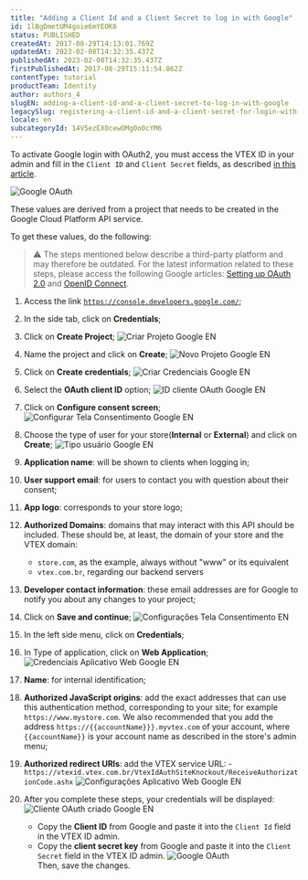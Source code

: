 ```yaml
---
title: "Adding a Client Id and a Client Secret to log in with Google"
id: 1lBgDmetUM4goie6mYEOK6
status: PUBLISHED
createdAt: 2017-08-29T14:13:01.769Z
updatedAt: 2023-02-08T14:32:35.437Z
publishedAt: 2023-02-08T14:32:35.437Z
firstPublishedAt: 2017-08-29T15:11:54.862Z
contentType: tutorial
productTeam: Identity
author: authors_4
slugEN: adding-a-client-id-and-a-client-secret-to-log-in-with-google
legacySlug: registering-a-client-id-and-a-client-secret-for-login-with-google
locale: en
subcategoryId: 14V5ezEX0cewOMg0o0cYM6
---
```


To activate Google login with OAuth2, you must access the VTEX ID in your admin and fill in the `Client ID` and `Client Secret` fields, as described [in this article](/en/tutorial/configuring-user-id-with-facebook-and-google).

![Google OAuth](https://cdn.statically.io/gh/vtexdocs/help-center-content/refs/heads/main/docs/en/tutorials/authentication/authentication-basics/adding-a-client-id-and-a-client-secret-to-log-in-with-google_1.png)

These values are derived from a project that needs to be created in the Google Cloud Platform API service.

To get these values, do the following:

> ⚠️ The steps mentioned below describe a third-party platform and may therefore be outdated. For the latest information related to these steps, please access the following Google articles: [Setting up OAuth 2.0](https://support.google.com/cloud/answer/6158849) and [OpenID Connect](https://developers.google.com/identity/protocols/oauth2/openid-connect).

1. Access the link [`https://console.developers.google.com/`](https://console.developers.google.com/);
2. In the side tab, click on **Credentials**;
3. Click on **Create Project**;
   ![Criar Projeto Google EN](https://cdn.statically.io/gh/vtexdocs/help-center-content/refs/heads/main/docs/en/tutorials/authentication/authentication-basics/adding-a-client-id-and-a-client-secret-to-log-in-with-google_2.png)
4. Name the project and click on **Create**;
   ![Novo Projeto Google EN](https://cdn.statically.io/gh/vtexdocs/help-center-content/refs/heads/main/docs/en/tutorials/authentication/authentication-basics/adding-a-client-id-and-a-client-secret-to-log-in-with-google_3.png)
5. Click on **Create credentials**;
   ![Criar Credenciais Google EN](https://cdn.statically.io/gh/vtexdocs/help-center-content/refs/heads/main/docs/en/tutorials/authentication/authentication-basics/adding-a-client-id-and-a-client-secret-to-log-in-with-google_4.png)
6. Select the **OAuth client ID** option;
   ![ID cliente OAuth Google EN](https://cdn.statically.io/gh/vtexdocs/help-center-content/refs/heads/main/docs/en/tutorials/authentication/authentication-basics/adding-a-client-id-and-a-client-secret-to-log-in-with-google_5.png)
7. Click on **Configure consent screen**;
   ![Configurar Tela Consentimento Google EN](https://cdn.statically.io/gh/vtexdocs/help-center-content/refs/heads/main/docs/en/tutorials/authentication/authentication-basics/adding-a-client-id-and-a-client-secret-to-log-in-with-google_6.png)
8. Choose the type of user for your store(**Internal** or **External**) and click on **Create**;
   ![Tipo usuário Google EN](https://cdn.statically.io/gh/vtexdocs/help-center-content/refs/heads/main/docs/en/tutorials/authentication/authentication-basics/adding-a-client-id-and-a-client-secret-to-log-in-with-google_7.png)
9. **Application name**: will be shown to clients when logging in;
10. **User support email**: for users to contact you with question about their consent;
11. **App logo**: corresponds to your store logo;
12. **Authorized Domains**: domains that may interact with this API should be included. These should be, at least, the domain of your store and the VTEX domain:
    - `store.com`, as the example, always without "www" or its equivalent
    - `vtex.com.br`, regarding our backend servers
13. **Developer contact information**: these email addresses are for Google to notify you about any changes to your project;
14. Click on **Save and continue**;
    ![Configurações Tela Consentimento EN](https://cdn.statically.io/gh/vtexdocs/help-center-content/refs/heads/main/docs/en/tutorials/authentication/authentication-basics/adding-a-client-id-and-a-client-secret-to-log-in-with-google_8.png)
15. In the left side menu, click on **Credentials**;
16. In Type of application, click on **Web Application**;
    ![Credenciais Aplicativo Web Google EN](https://cdn.statically.io/gh/vtexdocs/help-center-content/refs/heads/main/docs/en/tutorials/authentication/authentication-basics/adding-a-client-id-and-a-client-secret-to-log-in-with-google_9.png)
17. **Name**: for internal identification;
18. **Authorized JavaScript origins**: add the exact addresses that can use this authentication method, corresponding to your site; for example `https://www.mystore.com`. We also recommended that you add the address `https://{{accountName}}}.myvtex.com` of your account, where `{{accountName}}` is your account name as described in the store's admin menu;
19. **Authorized redirect URIs**: add the VTEX service URL: -`https://vtexid.vtex.com.br/VtexIdAuthSiteKnockout/ReceiveAuthorizationCode.ashx`
    ![Configurações Aplicativo Web Google EN](https://cdn.statically.io/gh/vtexdocs/help-center-content/refs/heads/main/docs/en/tutorials/authentication/authentication-basics/adding-a-client-id-and-a-client-secret-to-log-in-with-google_10.png)

20. After you complete these steps, your credentials will be displayed:
    ![Cliente OAuth criado Google EN](https://cdn.statically.io/gh/vtexdocs/help-center-content/refs/heads/main/docs/en/tutorials/authentication/authentication-basics/adding-a-client-id-and-a-client-secret-to-log-in-with-google_11.png)
    - Copy the **Client ID** from Google and paste it into the `Client Id` field in the VTEX ID admin.
    - Copy the **client secret key** from Google and paste it into the `Client Secret` field in the VTEX ID admin.
      ![Google OAuth](https://cdn.statically.io/gh/vtexdocs/help-center-content/refs/heads/main/docs/en/tutorials/authentication/authentication-basics/adding-a-client-id-and-a-client-secret-to-log-in-with-google_12.png)  
      Then, save the changes.
